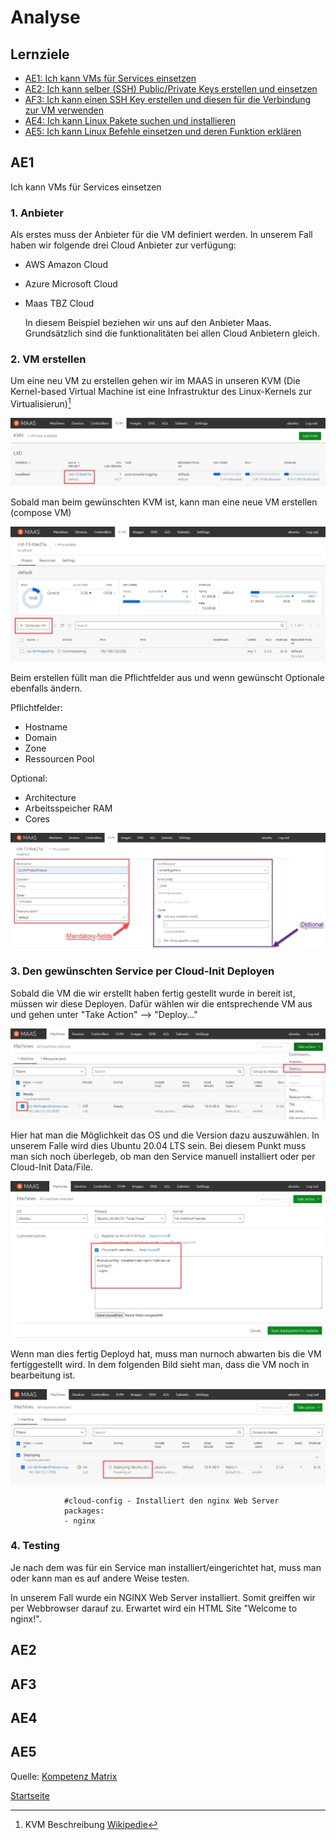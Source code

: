 # Analyse

## Lernziele
* [AE1: Ich kann VMs für Services einsetzen](#AE1)
* [AE2: Ich kann selber (SSH) Public/Private Keys erstellen und einsetzen](#AE2)
* [AF3: Ich kann einen SSH Key erstellen und diesen für die Verbindung zur VM verwenden](#AF3)
* [AE4: Ich kann Linux Pakete suchen und installieren](#AE4)
* [AE5: Ich kann Linux Befehle einsetzen und deren Funktion erklären](#AE5)

## AE1
Ich kann VMs für Services einsetzen

### 1. Anbieter

Als erstes muss der Anbieter für die VM definiert werden. In unserem Fall haben wir folgende drei Cloud Anbieter zur verfügung:
- AWS Amazon Cloud
- Azure Microsoft Cloud
- Maas TBZ Cloud

    In diesem Beispiel beziehen wir uns auf den Anbieter Maas. Grundsätzlich sind die funktionalitäten bei allen Cloud Anbietern gleich.

### 2. VM erstellen

Um eine neu VM zu erstellen gehen wir im MAAS in unseren KVM (Die Kernel-based Virtual Machine ist eine Infrastruktur des Linux-Kernels zur Virtualisierun)[^1]

![Bild1](../00_Allgemein/images/01_Grundlage/1.png)

Sobald man beim gewünschten KVM ist, kann man eine neue VM erstellen (compose VM)

![Bild2](../00_Allgemein/images/01_Grundlage/2.png)

Beim erstellen füllt man die Pflichtfelder aus und wenn gewünscht Optionale ebenfalls ändern.

Pflichtfelder:
- Hostname
- Domain
- Zone
- Ressourcen Pool

Optional:
- Architecture
- Arbeitsspeicher RAM
- Cores

![Bild3](../00_Allgemein/images/01_Grundlage/3.png)

### 3. Den gewünschten Service per Cloud-Init Deployen

Sobald die VM die wir erstellt haben fertig gestellt wurde in bereit ist, müssen wir diese Deployen.
Dafür wählen wir die entsprechende VM aus und gehen unter "Take Action" --> "Deploy..."

![Bild4](../00_Allgemein/images/01_Grundlage/4.png)

Hier hat man die Möglichkeit das OS und die Version dazu auszuwählen. In unserem Falle wird dies Ubuntu 20.04 LTS sein.
Bei diesem Punkt muss man sich noch überlegeb, ob man den Service manuell installiert oder per Cloud-Init Data/File.

![Bild5](../00_Allgemein/images/01_Grundlage/5.png)

Wenn man dies fertig Deployd hat, muss man nurnoch abwarten bis die VM fertiggestellt wird.
In dem folgenden Bild sieht man, dass die VM noch in bearbeitung ist.

![Bild6](../00_Allgemein/images/01_Grundlage/6.png)

                #cloud-config - Installiert den nginx Web Server
                packages:
                - nginx

### 4. Testing

Je nach dem was für ein Service man installiert/eingerichtet hat, muss man oder kann man es auf andere Weise testen.

In unserem Fall wurde ein NGINX Web Server installiert.
Somit greiffen wir per Webbrowser darauf zu. Erwartet wird ein HTML Site "Welcome to nginx!".


## AE2


## AF3


## AE4


## AE5


Quelle: [Kompetenz Matrix](https://gitlab.com/ch-tbz-hf/Stud/cnt/-/tree/main/1_Kompetenzmatrix#matrix)

[Startseite](https://github.com/ask-yo-girl-about-me/Project-Future)

[^1]: KVM Beschreibung [Wikipedie](https://de.wikipedia.org/wiki/Kernel-based_Virtual_Machine)